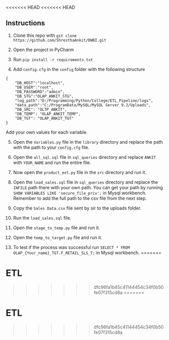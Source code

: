 <<<<<<< HEAD
<<<<<<< HEAD
## Instructions
1. Clone this repo with `git clone https://github.com/ShresthaAnkit/DWBI.git`

2. Open the project in PyCharm

3. Run `pip install -r requirements.txt` 

4. Add `config.cfg` in the `config` folder with the following structure
```
{
    "DB_HOST":"localhost",
    "DB_USER":"root",
    "DB_PASSWORD":"admin",
    "DB_STG":"OLAP_ANKIT_STG",
    "log_path":"D:/Programming/Python/College/ETL_Pipeline/logs",
    "data_path":"C:/ProgramData/MySQL/MySQL Server 9.2/Uploads",
    "DB_SRC": "OLTP_ANKIT",
    "DB_TEMP": "OLAP_ANKIT_TEMP",
    "DB_TGT": "OLAP_ANKIT_TGT"
}
```
Add your own values for each variable.

5. Open the `Variables.py` file in the `library` directory and replace the path with the path to your `config.cfg` file.

6. Open the `all_sql.sql` file in `sql_queries` directory and replace `ANKIT` with `YOUR_NAME` and run the entire file.

7. Now open the `product_ext.py` file in the `src` directory and run it.

8. Open the `load_sales.sql` file in `sql_queries` directory and replace the `INFILE` path there with your own path. You can get your path by running `SHOW VARIABLES LIKE 'secure_file_priv';` in Mysql workbench. Remember to add the full path to the csv file from the next step.

9. Copy the `Sales Data.csv` file sent by sir to the uploads folder.

10. Run the `load_sales.sql` file.

11. Open the `stage_to_temp.py` file and run it.

12. Open the `temp_to_target.py` file and run it.

13. To test if the process was successful run `SELECT * FROM OLAP_{Your_name}_TGT.F_RETAIL_SLS_T;` in Mysql workbench.
=======
# ETL
>>>>>>> dfc98fa1b45c41144454c34f0b50fe07f315cd8a
=======
# ETL
>>>>>>> dfc98fa1b45c41144454c34f0b50fe07f315cd8a
